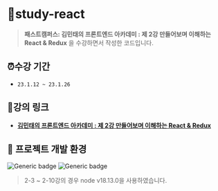 # 📂study-react
> **패스트캠퍼스: 김민태의 프론트엔드 아카데미 : 제 2강 만들어보며 이해하는 React & Redux** 을 수강하면서 작성한 코드입니다.

## ⏰수강 기간
- `23.1.12 ~ 23.1.26`

## 🔗강의 링크
- **[김민태의 프론트엔드 아카데미 : 제 2강 만들어보며 이해하는 React & Redux](https://fastcampus.co.kr/dev_academy_kmt2)**

## 📌 프로젝트 개발 환경
  ![Generic badge](https://img.shields.io/badge/nodejs-v12.18.2-blue.svg) ![Generic badge](https://img.shields.io/badge/npm-v8.19.3-blue.svg)
  > 2-3 ~ 2-10강의 경우 node v18.13.0을 사용하였습니다.
